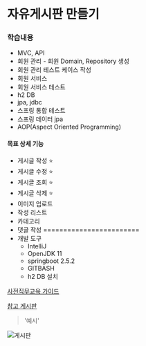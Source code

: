 # 자유게시판 만들기



### 학습내용

* MVC, API
* 회원 관리 - 회원 Domain, Repository 생성
* 회원 관리 테스트 케이스 작성
* 회원 서비스
* 회원 서비스 테스트
* h2 DB
* jpa, jdbc
* 스프링 통합 테스트
* 스프링 데이터 jpa
* AOP(Aspect Oriented Programming)


#### 목표 상세 기능

* 게시글 작성 ⭐
* 게시글 수정 ⭐
* 게시글 조회 ⭐
* 게시글 삭제 ⭐
* 이미지 업로드 
* 작성 리스트
* 카테고리
* 댓글 작성 
========================
* 개발 도구
  * IntelliJ
  * OpenJDK 11
  * springboot 2.5.2
  * GITBASH
  * h2 DB 설치



[사전직무교육 가이드](https://docs.google.com/document/d/1UuVbR5j5Mb9Tj2KPfFqJadQTCYUWRZj5IpDyrSQutgQ/edit)

[참고 게시판](https://alpreah.tistory.com/110)


> '예시'


![게시판](https://user-images.githubusercontent.com/64216286/125402137-02e23480-e3ef-11eb-9d37-95957289e494.png)



   
 




